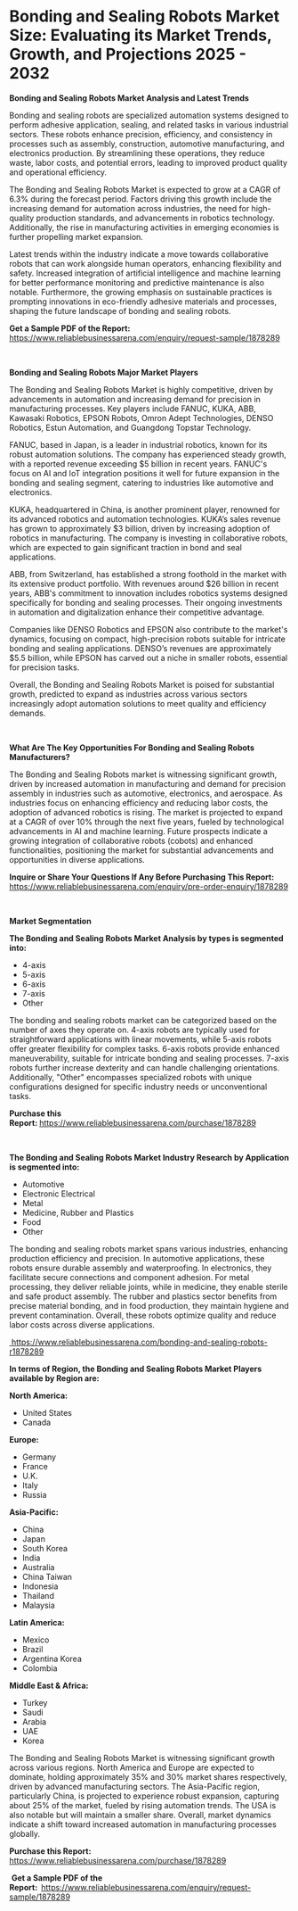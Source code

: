 <p><h1>Bonding and Sealing Robots Market Size: Evaluating its Market Trends, Growth, and Projections 2025 - 2032</h1></p><p><strong>Bonding and Sealing Robots Market Analysis and Latest Trends</strong></p>
<p><p>Bonding and sealing robots are specialized automation systems designed to perform adhesive application, sealing, and related tasks in various industrial sectors. These robots enhance precision, efficiency, and consistency in processes such as assembly, construction, automotive manufacturing, and electronics production. By streamlining these operations, they reduce waste, labor costs, and potential errors, leading to improved product quality and operational efficiency.</p><p>The Bonding and Sealing Robots Market is expected to grow at a CAGR of 6.3% during the forecast period. Factors driving this growth include the increasing demand for automation across industries, the need for high-quality production standards, and advancements in robotics technology. Additionally, the rise in manufacturing activities in emerging economies is further propelling market expansion.</p><p>Latest trends within the industry indicate a move towards collaborative robots that can work alongside human operators, enhancing flexibility and safety. Increased integration of artificial intelligence and machine learning for better performance monitoring and predictive maintenance is also notable. Furthermore, the growing emphasis on sustainable practices is prompting innovations in eco-friendly adhesive materials and processes, shaping the future landscape of bonding and sealing robots.</p></p>
<p><strong>Get a Sample PDF of the Report:&nbsp;</strong> <a href="https://www.reliablebusinessarena.com/enquiry/request-sample/1878289?utm_campaign=3346&utm_medium=2&utm_source=Github&utm_content=ia&utm_term=12042025&utm_id=bonding-and-sealing-robots">https://www.reliablebusinessarena.com/enquiry/request-sample/1878289</a></p>
<p>&nbsp;</p>
<p><strong>Bonding and Sealing Robots Major Market Players</strong></p>
<p><p>The Bonding and Sealing Robots Market is highly competitive, driven by advancements in automation and increasing demand for precision in manufacturing processes. Key players include FANUC, KUKA, ABB, Kawasaki Robotics, EPSON Robots, Omron Adept Technologies, DENSO Robotics, Estun Automation, and Guangdong Topstar Technology.</p><p>FANUC, based in Japan, is a leader in industrial robotics, known for its robust automation solutions. The company has experienced steady growth, with a reported revenue exceeding $5 billion in recent years. FANUC's focus on AI and IoT integration positions it well for future expansion in the bonding and sealing segment, catering to industries like automotive and electronics.</p><p>KUKA, headquartered in China, is another prominent player, renowned for its advanced robotics and automation technologies. KUKA’s sales revenue has grown to approximately $3 billion, driven by increasing adoption of robotics in manufacturing. The company is investing in collaborative robots, which are expected to gain significant traction in bond and seal applications.</p><p>ABB, from Switzerland, has established a strong foothold in the market with its extensive product portfolio. With revenues around $26 billion in recent years, ABB's commitment to innovation includes robotics systems designed specifically for bonding and sealing processes. Their ongoing investments in automation and digitalization enhance their competitive advantage.</p><p>Companies like DENSO Robotics and EPSON also contribute to the market's dynamics, focusing on compact, high-precision robots suitable for intricate bonding and sealing applications. DENSO’s revenues are approximately $5.5 billion, while EPSON has carved out a niche in smaller robots, essential for precision tasks.</p><p>Overall, the Bonding and Sealing Robots Market is poised for substantial growth, predicted to expand as industries across various sectors increasingly adopt automation solutions to meet quality and efficiency demands.</p></p>
<p>&nbsp;</p>
<p><strong>What Are The Key Opportunities For Bonding and Sealing Robots Manufacturers?</strong></p>
<p><p>The Bonding and Sealing Robots market is witnessing significant growth, driven by increased automation in manufacturing and demand for precision assembly in industries such as automotive, electronics, and aerospace. As industries focus on enhancing efficiency and reducing labor costs, the adoption of advanced robotics is rising. The market is projected to expand at a CAGR of over 10% through the next five years, fueled by technological advancements in AI and machine learning. Future prospects indicate a growing integration of collaborative robots (cobots) and enhanced functionalities, positioning the market for substantial advancements and opportunities in diverse applications.</p></p>
<p><strong>Inquire or Share Your Questions If Any Before Purchasing This Report:</strong> <a href="https://www.reliablebusinessarena.com/enquiry/pre-order-enquiry/1878289?utm_campaign=3346&utm_medium=2&utm_source=Github&utm_content=ia&utm_term=12042025&utm_id=bonding-and-sealing-robots">https://www.reliablebusinessarena.com/enquiry/pre-order-enquiry/1878289</a></p>
<p>&nbsp;</p>
<p><strong>Market Segmentation</strong></p>
<p><strong>The Bonding and Sealing Robots Market Analysis by types is segmented into:</strong></p>
<p><ul><li>4-axis</li><li>5-axis</li><li>6-axis</li><li>7-axis</li><li>Other</li></ul></p>
<p><p>The bonding and sealing robots market can be categorized based on the number of axes they operate on. 4-axis robots are typically used for straightforward applications with linear movements, while 5-axis robots offer greater flexibility for complex tasks. 6-axis robots provide enhanced maneuverability, suitable for intricate bonding and sealing processes. 7-axis robots further increase dexterity and can handle challenging orientations. Additionally, "Other" encompasses specialized robots with unique configurations designed for specific industry needs or unconventional tasks.</p></p>
<p><strong>Purchase this Report:&nbsp;</strong><a href="https://www.reliablebusinessarena.com/purchase/1878289?utm_campaign=3346&utm_medium=2&utm_source=Github&utm_content=ia&utm_term=12042025&utm_id=bonding-and-sealing-robots">https://www.reliablebusinessarena.com/purchase/1878289</a></p>
<p>&nbsp;</p>
<p><strong>The Bonding and Sealing Robots Market Industry Research by Application is segmented into:</strong></p>
<p><ul><li>Automotive</li><li>Electronic Electrical</li><li>Metal</li><li>Medicine, Rubber and Plastics</li><li>Food</li><li>Other</li></ul></p>
<p><p>The bonding and sealing robots market spans various industries, enhancing production efficiency and precision. In automotive applications, these robots ensure durable assembly and waterproofing. In electronics, they facilitate secure connections and component adhesion. For metal processing, they deliver reliable joints, while in medicine, they enable sterile and safe product assembly. The rubber and plastics sector benefits from precise material bonding, and in food production, they maintain hygiene and prevent contamination. Overall, these robots optimize quality and reduce labor costs across diverse applications.</p></p>
<p><a href="https://www.reliablebusinessarena.com/bonding-and-sealing-robots-r1878289?utm_campaign=3346&utm_medium=2&utm_source=Github&utm_content=ia&utm_term=12042025&utm_id=bonding-and-sealing-robots">&nbsp;https://www.reliablebusinessarena.com/bonding-and-sealing-robots-r1878289</a></p>
<p><strong>In terms of Region, the Bonding and Sealing Robots Market Players available by Region are:</strong></p>
<p>
    <p> <strong> North America: </strong>
        <ul>
            <li>United States</li>
            <li>Canada</li>
        </ul>
        </p> 
    <p> <strong> Europe: </strong>
        <ul>
            <li>Germany</li>
            <li>France</li>
            <li>U.K.</li>
            <li>Italy</li>
            <li>Russia</li>
        </ul>
        </p> 
    <p> <strong> Asia-Pacific: </strong>
        <ul>
            <li>China</li>
            <li>Japan</li>
            <li>South Korea</li>
            <li>India</li>
            <li>Australia</li>
            <li>China Taiwan</li>
            <li>Indonesia</li>
            <li>Thailand</li>
            <li>Malaysia</li>
        </ul>
        </p> 
    <p> <strong> Latin America: </strong>
        <ul>
            <li>Mexico</li>
            <li>Brazil</li>
            <li>Argentina Korea</li>
            <li>Colombia</li>
        </ul>
        </p> 
    <p> <strong> Middle East & Africa: </strong>
        <ul>
            <li>Turkey</li>
            <li>Saudi</li>
            <li>Arabia</li>
            <li>UAE</li>
            <li>Korea</li>
        </ul>
    </p>
    </p>
<p><p>The Bonding and Sealing Robots Market is witnessing significant growth across various regions. North America and Europe are expected to dominate, holding approximately 35% and 30% market shares respectively, driven by advanced manufacturing sectors. The Asia-Pacific region, particularly China, is projected to experience robust expansion, capturing about 25% of the market, fueled by rising automation trends. The USA is also notable but will maintain a smaller share. Overall, market dynamics indicate a shift toward increased automation in manufacturing processes globally.</p></p>
<p><strong>Purchase this Report: </strong><a href="https://www.reliablebusinessarena.com/purchase/1878289?utm_campaign=3346&utm_medium=2&utm_source=Github&utm_content=ia&utm_term=12042025&utm_id=bonding-and-sealing-robots">https://www.reliablebusinessarena.com/purchase/1878289</a></p>
<p>&nbsp;<strong>Get a Sample PDF of the Report:&nbsp;&nbsp;</strong><a href="https://www.reliablebusinessarena.com/enquiry/request-sample/1878289?utm_campaign=3346&utm_medium=2&utm_source=Github&utm_content=ia&utm_term=12042025&utm_id=bonding-and-sealing-robots">https://www.reliablebusinessarena.com/enquiry/request-sample/1878289</a></p>
<p><strong></strong></p>
<p><p></p><p></p><p></p></p>